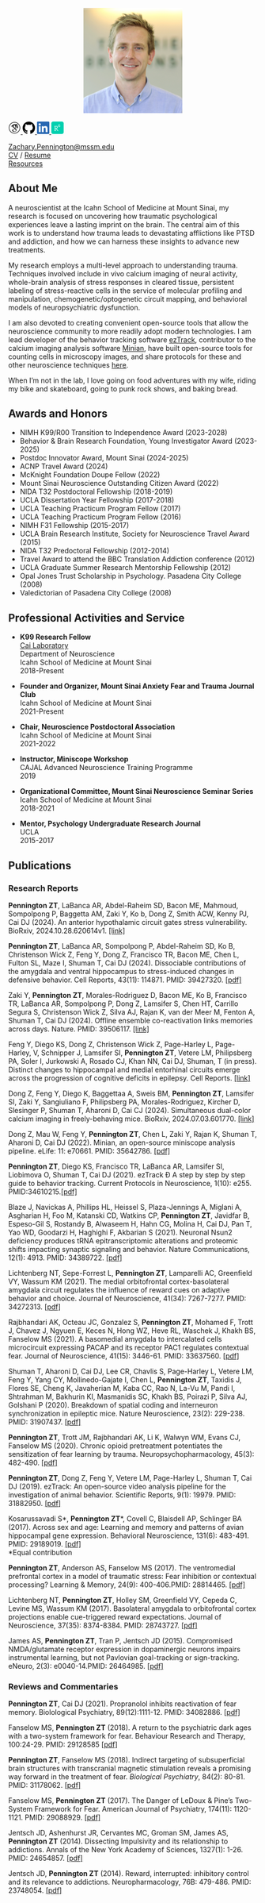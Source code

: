 <p align="center">
  <img width="200" src="./images/zPennington_HS_pic.JPG">
</p>

<p align="left">
   
  <a href="https://scholar.google.com/citations?hl=en&user=yZ1dyEoAAAAJ">
    <img width="25" src="./images/GS_100px.png"> 
  </a>
  
  <a href="https://github.com/ZachPenn">
    <img width="25" src="./images/GH_100px.png"> 
  </a>
  
  <a href="https://www.linkedin.com/in/zach-pennington-3b76b321a/">
    <img width="25" src="./images/LN_100px.png">
  </a>
  
  <a href="https://www.researchgate.net/profile/Zachary-Pennington">
    <img width="25" src="./images/RG_100px.png">
  </a> 
  
</p>

Zachary.Pennington@mssm.edu  
[CV](./ZPennington_CV.pdf) / [Resume](./ZPennington_Resume.pdf)  
[Resources](https://github.com/ZachPenn/Resources/wiki)

## About Me

A neuroscientist at the Icahn School of Medicine at Mount Sinai, my research is focused on uncovering how traumatic psychological experiences leave a lasting imprint on the brain.  The central aim of this work is to understand how trauma leads to devastating afflictions like PTSD and addiction, and how we can harness these insights to advance new treatments.

My research employs a multi-level approach to understanding trauma.  Techniques involved include in vivo calcium imaging of neural activity, whole-brain analysis of stress responses in cleared tissue, persistent labeling of stress-reactive cells in the service of molecular profiling and manipulation, chemogenetic/optogenetic circuit mapping, and behavioral models of neuropsychiatric dysfunction.

I am also devoted to creating convenient open-source tools that allow the neuroscience community to more readily adopt modern technologies.  I am lead developer of the behavior tracking software [ezTrack](https://github.com/DeniseCaiLab/ezTrack), contributor to the calcium imaging analysis software [Minian](https://github.com/denisecailab/minian), have built open-source tools for counting cells in microscopy images, and share protocols for these and other neuroscience techniques [here](https://github.com/ZachPenn/Resources/wiki).  

When I’m not in the lab, I love going on food adventures with my wife, riding my bike and skateboard, going to punk rock shows, and baking bread.

## Awards and Honors

* NIMH K99/R00 Transition to Independence Award (2023-2028)
* Behavior & Brain Research Foundation, Young Investigator Award (2023-2025)
* Postdoc Innovator Award, Mount Sinai (2024-2025)
* ACNP Travel Award (2024)
* McKnight Foundation Doupe Fellow (2022)
* Mount Sinai Neuroscience Outstanding Citizen Award (2022)
* NIDA T32 Postdoctoral Fellowship (2018-2019)
* UCLA Dissertation Year Fellowship (2017-2018)
* UCLA Teaching Practicum Program Fellow (2017)
* UCLA Teaching Practicum Program Fellow (2016)
* NIMH F31 Fellowship (2015-2017)
* UCLA Brain Research Institute, Society for Neuroscience Travel Award (2015)
* NIDA T32 Predoctoral Fellowship (2012-2014)
* Travel Award to attend the BBC Translation Addiction conference (2012)
* UCLA Graduate Summer Research Mentorship Fellowship (2012)
* Opal Jones Trust Scholarship in Psychology.  Pasadena City College (2008)
* Valedictorian of Pasadena City College (2008)


## Professional Activities and Service

* **K99 Research Fellow**    
  [Cai Laboratory](http://labs.neuroscience.mssm.edu/project/cai-lab/)  
  Department of Neuroscience  
  Icahn School of Medicine at Mount Sinai  
  2018-Present

* **Founder and Organizer, Mount Sinai Anxiety Fear and Trauma Journal Club**  
  Icahn School of Medicine at Mount Sinai  
  2021-Present
  
* **Chair, Neuroscience Postdoctoral Association**  
  Icahn School of Medicine at Mount Sinai  
  2021-2022

* **Instructor, Miniscope Workshop**  
  CAJAL Advanced Neuroscience Training Programme  
  2019

* **Organizational Committee, Mount Sinai Neuroscience Seminar Series**  
  Icahn School of Medicine at Mount Sinai  
  2018-2021

* **Mentor, Psychology Undergraduate Research Journal**  
  UCLA  
  2015-2017

## Publications

### Research Reports

**Pennington ZT**, LaBanca AR, Abdel-Raheim SD, Bacon ME, Mahmoud, Sompolpong P, Baggetta AM, Zaki Y, Ko b, Dong Z, Smith ACW, Kenny PJ, Cai DJ (2024).  An anterior hypothalamic circuit gates stress vulnerability.  BioRxiv, 2024.10.28.620614v1.  [[link]](https://www.biorxiv.org/content/10.1101/2024.10.28.620614v1)

**Pennington ZT**, LaBanca AR, Sompolpong P, Abdel-Raheim SD, Ko B, Christenson Wick Z, Feng Y, Dong Z, Francisco TR, Bacon ME, Chen L, Fulton SL, Maze I, Shuman T, Cai DJ (2024). Dissociable contributions of the amygdala and ventral hippocampus to stress-induced changes in defensive behavior. Cell Reports, 43(11): 114871. PMID: 39427320. [[pdf]](./publications/2024_Pennington_LaBanca_Sompolpong_etal.pdf)

Zaki Y, **Pennington ZT**, Morales-Rodriguez D, Bacon ME, Ko B, Francisco TR, LaBanca AR, Sompolpong P, Dong Z, Lamsifer S, Chen HT, Carrillo Segura S, Christenson Wick Z, Silva AJ, Rajan K, van der Meer M, Fenton A, Shuman T, Cai DJ (2024). Offline ensemble co-reactivation links memories across days. Nature. PMID: 39506117. [[link]](https://doi.org/10.1038/s41586-024-08168-4)

Feng Y, Diego KS, Dong Z, Christenson Wick Z, Page-Harley L, Page-Harley, V, Schnipper J, Lamsifer SI, **Pennington ZT**, Vetere LM, Philipsberg PA, Soler I, Jurkowski A, Rosado CJ, Khan NN, Cai DJ,  Shuman, T (in press).  Distinct changes to hippocampal and medial entorhinal circuits emerge across the progression of cognitive deficits in epilepsy. Cell Reports. [[link]](https://www.biorxiv.org/content/10.1101/2024.03.12.584697v1)

Dong Z, Feng Y, Diego K, Baggettaa A, Sweis BM, **Pennington ZT**, Lamsifer SI, Zaki Y, Sangiuliano F, Philipsberg PA, Morales-Rodriguez, Kircher D, Slesinger P, Shuman T, Aharoni D, Cai CJ (2024). Simultaneous dual-color calcium imaging in freely-behaving mice. BioRxiv, 2024.07.03.601770. [[link]](https://www.biorxiv.org/content/10.1101/2024.07.03.601770v1)

Dong Z, Mau W, Feng Y, **Pennington ZT**, Chen L, Zaki Y, Rajan K, Shuman T, Aharoni D, Cai DJ (2022). Minian, an open-source miniscope analysis pipeline. eLife: 11: e70661. PMID: 35642786. [[pdf]](./publications/2022_Dong_Mau_Feng_etal.pdf)  

**Pennington ZT**, Diego KS, Francisco TR, LaBanca AR, Lamsifer SI, Liobimova O, Shuman T, Cai DJ (2021). ezTrack Ð A step by step by step guide to behavior tracking. Current Protocols in Neuroscience, 1(10): e255. PMID:34610215.[[pdf]](./publications/2021_Pennington_Diego_Francisco_etal.pdf)  

Blaze J, Navickas A, Phillips HL, Heissel S, Plaza-Jennings A, Miglani A, Asgharian H, Foo M, Katanski CD, Watkins CP, **Pennington ZT**, Javidfar B, Espeso-Gil S, Rostandy B, Alwaseem H, Hahn CG, Molina H, Cai DJ, Pan T, Yao WD, Goodarzi H, Haghighi F, Akbarian S (2021). Neuronal Nsun2 deficiency produces tRNA epitranscriptomic alterations and proteomic shifts impacting synaptic signaling and behavior. Nature Communications, 12(1): 4913. PMID: 34389722. [[pdf]](./publications/2021_Blaze_Navickas_Phillips_etal.pdf)  

Lichtenberg NT, Sepe-Forrest L, **Pennington ZT**, Lamparelli AC, Greenfield VY, Wassum KM (2021). The medial orbitofrontal cortex-basolateral amygdala circuit regulates the influence of reward cues on adaptive behavior and choice. Journal of Neuroscience, 41(34): 7267-7277. PMID: 34272313. [[pdf]](./publications/2021_Lichtenberg_SepeForrest_Pennington_etal.pdf)  

Rajbhandari AK, Octeau JC, Gonzalez S, **Pennington ZT**, Mohamed F, Trott J, Chavez J, Ngyuen E, Keces N, Hong WZ, Heve RL, Waschek J, Khakh BS, Fanselow MS (2021). A basomedial amygdala to intercalated cells microcircuit expressing PACAP and its receptor PAC1 regulates contextual fear. Journal of Neuroscience, 41(15): 3446-61. PMID: 33637560. [[pdf]](./publications/2021_Rajbhandari_Octeau_etal.pdf)  

Shuman T, Aharoni D, Cai DJ, Lee CR, Chavlis S, Page-Harley L, Vetere LM, Feng Y, Yang CY, Mollinedo-Gajate I, Chen L, **Pennington ZT**, Taxidis J, Flores SE, Cheng K, Javaherian M, Kaba CC, Rao N, La-Vu M, Pandi I, Shtrahman M, Bakhurin KI, Masmanidis SC, Khakh BS, Poirazi P, Silva AJ, Golshani P (2020). Breakdown of spatial coding and interneuron synchronization in epileptic mice. Nature Neuroscience, 23(2): 229-238. PMID: 31907437. [[pdf]](./publications/2020_Shuman_Aharoni_Cai_etal.pdf)  

**Pennington ZT**, Trott JM, Rajbhandari AK, Li K, Walwyn WM, Evans CJ, Fanselow MS (2020). Chronic opioid pretreatment potentiates the sensitization of fear learning by trauma. Neuropsychopharmacology, 45(3): 482-490. [[pdf]](./publications/2020_Pennington_Trott_etal.pdf)  

**Pennington ZT**, Dong Z, Feng Y, Vetere LM, Page-Harley L, Shuman T, Cai DJ (2019). ezTrack: An open-source video analysis pipeline for the investigation of animal behavior. Scientific Reports, 9(1): 19979. PMID: 31882950. [[pdf]](./publications/2019_Pennington_Dong_Feng_etal.pdf)  

Kosarussavadi S\*, **Pennington ZT**\*, Covell C, Blaisdell AP, Schlinger BA (2017). Across sex and age: Learning and memory and patterns of avian hippocampal gene expression. Behavioral Neuroscience, 131(6): 483-491. PMID: 29189019. [[pdf]](./publications/2017_Kosarussavadi_Pennington_Covell_etal.pdf)  
\*Equal contribution

**Pennington ZT**, Anderson AS, Fanselow MS (2017).  The ventromedial prefrontal cortex in a model of traumatic stress: Fear inhibition or contextual processing?  Learning & Memory, 24(9): 400-406.PMID: 28814465. [[pdf]](./publications/2017_Pennington_Anderson_Fanselow.pdf)  

Lichtenberg NT, **Pennington ZT**, Holley SM, Greenfield VY, Cepeda C, Levine MS, Wassum KM (2017). Basolateral amygdala to orbitofrontal cortex projections enable cue-triggered reward expectations. Journal of Neuroscience, 37(35): 8374-8384. PMID: 28743727. [[pdf]](./publications/2017_Lichtenberg_Pennington_Holley_etal.pdf)  

James AS, **Pennington ZT**, Tran P, Jentsch JD (2015).  Compromised NMDA/glutamate receptor expression in dopaminergic neurons impairs instrumental learning, but not Pavlovian goal-tracking or sign-tracking.  eNeuro,  2(3): e0040-14.PMID: 26464985. [[pdf]](./publications/2015_James_Pennington_Tran_etal.pdf)  

### Reviews and Commentaries

**Pennington ZT**, Cai DJ (2021). Propranolol inhibits reactivation of fear memory.  Biolological Psychiatry, 89(12):1111-12. PMID: 34082886. [[pdf]](./publications/2021_Pennington_Cai.pdf)  

Fanselow MS, **Pennington ZT** (2018). A return to the psychiatric dark ages with a two-system framework for fear. Behaviour Research and Therapy, 100:24-29. PMID: 29128585 [[pdf]](./publications/2018_Fanselow_Pennington.pdf)  

**Pennington ZT**, Fanselow MS (2018).  Indirect targeting of subsuperficial brain structures with transcranial magnetic stimulation reveals a promising way forward in the treatment of fear.  *Biological Psychiatry*, 84(2): 80-81. PMID: 31178062. [[pdf]](./publications/2018_Pennington_Fanselow.pdf)  

Fanselow MS, **Pennington ZT** (2017). The Danger of LeDoux & Pine’s Two-System Framework for Fear.  American Journal of Psychiatry, 174(11): 1120-1121. PMID: 29088929. [[pdf]](./publications/2017_Fanselow_Pennington.pdf)  

Jentsch JD, Ashenhurst JR, Cervantes MC, Groman SM, James AS, **Pennington ZT** (2014).  Dissecting Impulsivity and its relationship to addictions.  Annals of the New York Academy of Sciences,  1327(1): 1-26. PMID: 24654857. [[pdf]](./publications/2014_Jentsch_Ashenhurst_etal.pdf)  

Jentsch JD, **Pennington ZT** (2014).  Reward, interrupted: inhibitory control and its relevance to addictions.  Neuropharmacology, 76B: 479-486. PMID: 23748054. [[pdf]](./publications/2014_Jentsch_Pennington.pdf)  
